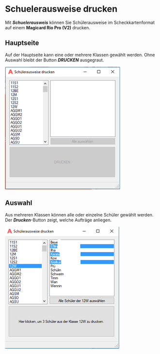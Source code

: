 # Schuelerausweise drucken #

Mit ***Schuelerausweis*** können Sie Schülerausweise im Scheckkartenformat auf einem **Magicard Rio Pro (V2)**  drucken. 

## Hauptseite ##

Auf der Hauptseite kann eine oder mehrere Klassen gewählt werden. Ohne Auswahl bleibt der Button ***DRUCKEN*** ausgegraut.

![Hauptseite](Pix/Hauptseite.PNG)

## Auswahl ##

Aus mehreren Klassen können alle oder einzelne Schüler gewählt werden. Der ***Drucken***-Button zeigt, welche Aufträge anliegen.

![Auswahl](Pix/Auswahl.PNG)



